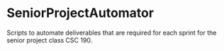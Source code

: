 # SeniorProjectAutomator
Scripts to automate deliverables that are required for each sprint for the senior project class CSC 190. 
